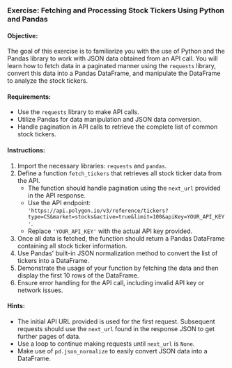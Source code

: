 ### Exercise: Fetching and Processing Stock Tickers Using Python and Pandas

#### Objective:
The goal of this exercise is to familiarize you with the use of Python and the Pandas library to work with JSON data obtained from an API call. You will learn how to fetch data in a paginated manner using the `requests` library, convert this data into a Pandas DataFrame, and manipulate the DataFrame to analyze the stock tickers.

#### Requirements:
- Use the `requests` library to make API calls.
- Utilize Pandas for data manipulation and JSON data conversion.
- Handle pagination in API calls to retrieve the complete list of common stock tickers.

#### Instructions:
1. Import the necessary libraries: `requests` and `pandas`.
2. Define a function `fetch_tickers` that retrieves all stock ticker data from the API.
   - The function should handle pagination using the `next_url` provided in the API response.
   - Use the API endpoint: `'https://api.polygon.io/v3/reference/tickers?type=CS&market=stocks&active=true&limit=100&apiKey=YOUR_API_KEY'`.
   - Replace `'YOUR_API_KEY'` with the actual API key provided.
3. Once all data is fetched, the function should return a Pandas DataFrame containing all stock ticker information.
4. Use Pandas' built-in JSON normalization method to convert the list of tickers into a DataFrame.
5. Demonstrate the usage of your function by fetching the data and then display the first 10 rows of the DataFrame.
6. Ensure error handling for the API call, including invalid API key or network issues.

#### Hints:
- The initial API URL provided is used for the first request. Subsequent requests should use the `next_url` found in the response JSON to get further pages of data.
- Use a loop to continue making requests until `next_url` is `None`.
- Make use of `pd.json_normalize` to easily convert JSON data into a DataFrame.
